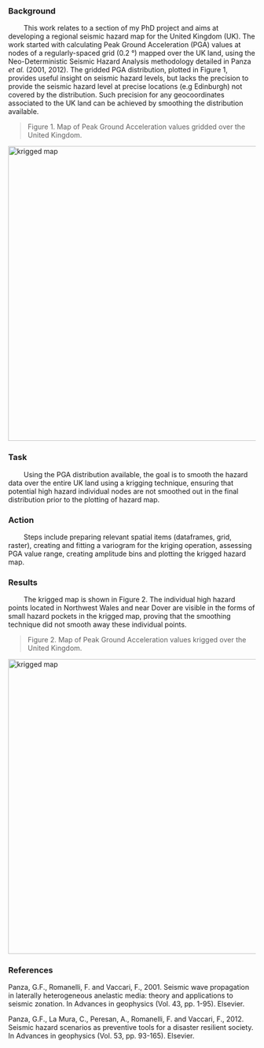 
### Background

&nbsp; &nbsp; &nbsp; &nbsp; This work relates to a section of my PhD project and aims at developing a regional seismic hazard map for the United Kingdom (UK). The work started with calculating Peak Ground Acceleration (PGA) values at nodes of a regularly-spaced grid (0.2 °) mapped over the UK land, using the Neo-Deterministic Seismic Hazard Analysis methodology detailed in Panza *et al.* (2001, 2012). The gridded PGA distribution, plotted in Figure 1, provides useful insight on seismic hazard levels, but lacks the precision to provide the seismic hazard level at precise locations (e.g Edinburgh) not covered by the distribution. Such precision for any geocoordinates associated to the UK land can be achieved by smoothing the distribution available.  


> Figure 1. Map of Peak Ground Acceleration values gridded over the United Kingdom.

<img src="https://user-images.githubusercontent.com/61290423/208784049-dc958df0-a162-48df-82d0-ffe6f84c42b8.png" alt="krigged map" width="600"/>


### Task

&nbsp; &nbsp; &nbsp; &nbsp; Using the PGA distribution available, the goal is to smooth the hazard data over the entire UK land using a krigging technique, ensuring that potential high hazard individual nodes are not smoothed out in the final distribution prior to the plotting of hazard map.


### Action

&nbsp; &nbsp; &nbsp; &nbsp; Steps include preparing relevant spatial items (dataframes, grid, raster), creating and fitting a variogram for the kriging operation, assessing PGA value range, creating amplitude bins and plotting the krigged hazard map.     


### Results

&nbsp; &nbsp; &nbsp; &nbsp; The krigged map is shown in Figure 2. The individual high hazard points located in Northwest Wales and near Dover are visible in the forms of small hazard pockets in the krigged map, proving that the smoothing technique did not smooth away these individual points.

> Figure 2. Map of Peak Ground Acceleration values krigged over the United Kingdom.

<img src="https://user-images.githubusercontent.com/61290423/208784062-dc5e7056-aa57-406f-ab36-2365e571a204.png" alt="krigged map" width="600"/>


     
### References           
Panza, G.F., Romanelli, F. and Vaccari, F., 2001. Seismic wave propagation in laterally heterogeneous anelastic media: theory and applications to seismic zonation. In Advances in geophysics (Vol. 43, pp. 1-95). Elsevier.

Panza, G.F., La Mura, C., Peresan, A., Romanelli, F. and Vaccari, F., 2012. Seismic hazard scenarios as preventive tools for a disaster resilient society. In Advances in geophysics (Vol. 53, pp. 93-165). Elsevier.





